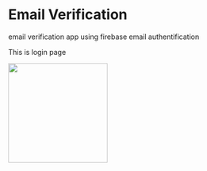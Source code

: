 

<h1>Email Verification</h1>
email verification app using firebase email authentification 

<p></p>
<p>This is login page</p>
<img src="Screenshot (2).png"  width="200">
<p></p>
